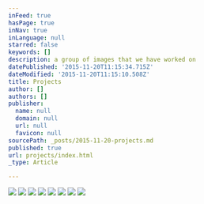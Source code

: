 ```yaml
---
inFeed: true
hasPage: true
inNav: true
inLanguage: null
starred: false
keywords: []
description: a group of images that we have worked on
datePublished: '2015-11-20T11:15:34.715Z'
dateModified: '2015-11-20T11:15:10.508Z'
title: Projects
author: []
authors: []
publisher:
  name: null
  domain: null
  url: null
  favicon: null
sourcePath: _posts/2015-11-20-projects.md
published: true
url: projects/index.html
_type: Article

---
```

![](https://the-grid-user-content.s3-us-west-2.amazonaws.com/8f51c7d6-c4ec-4f0e-b14f-218aa66449b6.jpg)
![](https://the-grid-user-content.s3-us-west-2.amazonaws.com/00feb047-2fd6-4575-9b89-ff4fb67a5f30.jpg)
![](https://the-grid-user-content.s3-us-west-2.amazonaws.com/027a4e31-437e-475f-bea0-e711fa49410b.jpg)
![](https://the-grid-user-content.s3-us-west-2.amazonaws.com/8dd8bf28-9b95-4dec-934c-762cfa291df8.jpg)
![](https://the-grid-user-content.s3-us-west-2.amazonaws.com/e86efd8c-b610-4c44-8304-964e46e9c953.jpg)
![](https://the-grid-user-content.s3-us-west-2.amazonaws.com/815727bd-cc6a-4122-9821-d6e6920bda6d.jpg)
![](https://the-grid-user-content.s3-us-west-2.amazonaws.com/cd5d88d9-ad12-41b5-9194-becac7be6a3a.jpg)
![](https://the-grid-user-content.s3-us-west-2.amazonaws.com/a942d2a7-1aaf-4093-b98b-6891df59f9de.jpg)